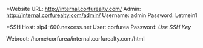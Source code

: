 *Website
URL: http://internal.corfurealty.com/
Admin: http://internal.corfurealty.com/admin/
Username: admin
Password: Letmein1

*SSH
Host: sip4-600.nexcess.net
User: corfurea
Password: _Use SSH Key_

Webroot: /home/corfurea/internal.corfurealty.com/html